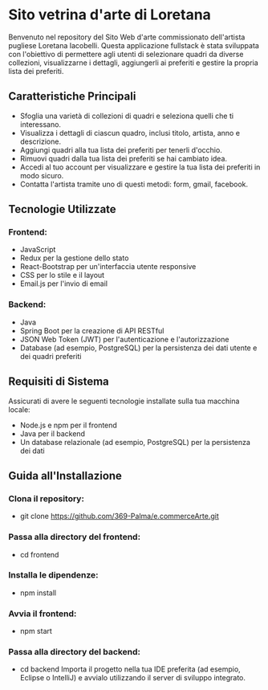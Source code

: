 # Sito vetrina d'arte di Loretana


Benvenuto nel repository del Sito Web d'arte commissionato dell'artista pugliese Loretana Iacobelli.
Questa applicazione fullstack è stata sviluppata con l'obiettivo di permettere agli utenti di selezionare quadri da diverse collezioni, visualizzarne i dettagli, aggiungerli ai preferiti e gestire la propria lista dei preferiti.



## Caratteristiche Principali

* Sfoglia una varietà di collezioni di quadri e seleziona quelli che ti interessano.
* Visualizza i dettagli di ciascun quadro, inclusi titolo, artista, anno e descrizione.
* Aggiungi quadri alla tua lista dei preferiti per tenerli d'occhio.
* Rimuovi quadri dalla tua lista dei preferiti se hai cambiato idea.
* Accedi al tuo account per visualizzare e gestire la tua lista dei preferiti in modo sicuro.
* Contatta l'artista tramite uno di questi metodi: form, gmail, facebook.


## Tecnologie Utilizzate

### Frontend:

*  JavaScript
* Redux per la gestione dello stato
* React-Bootstrap per un'interfaccia utente responsive
* CSS per lo stile e il layout
* Email.js per l'invio di email

### Backend:
  
* Java
* Spring Boot per la creazione di API RESTful
* JSON Web Token (JWT) per l'autenticazione e l'autorizzazione
* Database (ad esempio, PostgreSQL) per la persistenza dei dati utente e dei quadri preferiti


## Requisiti di Sistema


Assicurati di avere le seguenti tecnologie installate sulla tua macchina locale:

* Node.js e npm per il frontend
* Java per il backend
* Un database relazionale (ad esempio, PostgreSQL) per la persistenza dei dati

  
## Guida all'Installazione

### Clona il repository:

* git clone https://github.com/369-Palma/e.commerceArte.git

### Passa alla directory del frontend:

* cd frontend

### Installa le dipendenze:

* npm install

### Avvia il frontend:

* npm start

### Passa alla directory del backend:

* cd backend
Importa il progetto nella tua IDE preferita (ad esempio, Eclipse o IntelliJ) e avvialo utilizzando il server di sviluppo integrato.
